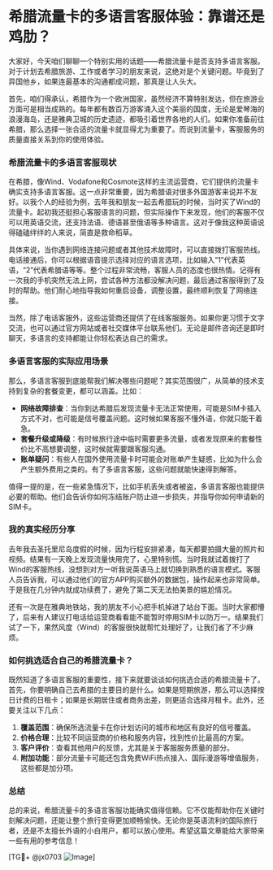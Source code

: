 # 希腊流量卡的多语言客服体验：靠谱还是鸡肋？

大家好，今天咱们聊聊一个特别实用的话题——希腊流量卡是否支持多语言客服。对于计划去希腊旅游、工作或者学习的朋友来说，这绝对是个关键问题。毕竟到了异国他乡，如果连最基本的沟通都成问题，那真是让人头大。

首先，咱们得承认，希腊作为一个欧洲国家，虽然经济不算特别发达，但在旅游业方面可是相当成熟的。每年都有数百万游客涌入这个美丽的国度，无论是爱琴海的浪漫海岛，还是雅典卫城的历史遗迹，都吸引着世界各地的人们。如果你准备前往希腊，那么选择一张合适的流量卡就显得尤为重要了。而说到流量卡，客服服务的质量直接关系到你的使用体验。

### 希腊流量卡的多语言客服现状

在希腊，像Wind、Vodafone和Cosmote这样的主流运营商，它们提供的流量卡确实支持多语言客服。这一点非常重要，因为希腊语对很多外国游客来说并不友好。以我个人的经验为例，去年我和朋友一起去希腊玩的时候，当时买了Wind的流量卡。起初我还挺担心客服语言的问题，但实际操作下来发现，他们的客服不仅可以用英语交流，还支持法语、德语甚至俄语等多种语言。这对于像我这种英语说得磕磕绊绊的人来说，简直是救命稻草。

具体来说，当你遇到网络连接问题或者其他技术故障时，可以直接拨打客服热线。电话接通后，你可以根据语音提示选择对应的语言选项，比如输入“1”代表英语，“2”代表希腊语等等。整个过程非常流畅，客服人员的态度也很热情。记得有一次我的手机突然无法上网，尝试各种方法都没解决问题，最后通过客服得到了及时的帮助。他们耐心地指导我如何重启设备，调整设置，最终顺利恢复了网络连接。

当然，除了电话客服外，这些运营商还提供了在线客服服务。如果你更习惯于文字交流，也可以通过官方网站或者社交媒体平台联系他们。无论是邮件咨询还是即时聊天，多语言的支持都能让你轻松表达自己的需求。

### 多语言客服的实际应用场景

那么，多语言客服到底能帮我们解决哪些问题呢？其实范围很广，从简单的技术支持到复杂的套餐变更，都可以涵盖。比如：

- **网络故障排查**：当你到达希腊后发现流量卡无法正常使用，可能是SIM卡插入方式不对，也可能是信号覆盖问题。这时候如果客服不懂外语，你就只能干着急。
- **套餐升级或降级**：有时候旅行途中临时需要更多流量，或者发现原来的套餐性价比不高想要调整，这时候就需要跟客服沟通。
- **账单疑问**：有些人在国外使用流量卡时可能会对账单产生疑惑，比如为什么会产生额外费用之类的。有了多语言客服，这些问题就能快速得到解答。

值得一提的是，在一些紧急情况下，比如手机丢失或者被盗，多语言客服也能提供必要的帮助。他们会告诉你如何冻结账户防止进一步损失，并指导你如何申请新的SIM卡。

### 我的真实经历分享

去年我去圣托里尼岛度假的时候，因为行程安排紧凑，每天都要拍摄大量的照片和视频。结果有一天晚上发现流量快用完了，心里特别慌。当时我就试着拨打了Wind的客服热线，没想到对方一听我说英语马上就切换到熟悉的语言模式。客服人员告诉我，可以通过他们的官方APP购买额外的数据包，操作起来也非常简单。于是我在几分钟内就成功续费了，避免了第二天无法拍美景的尴尬情况。

还有一次是在雅典地铁站，我的朋友不小心把手机掉进了站台下面。当时大家都懵了，后来有人建议打电话给运营商看看能不能暂时停用SIM卡以防万一。结果我们试了一下，果然风度（Wind）的客服很快就帮忙处理好了，让我们省了不少麻烦。

### 如何挑选适合自己的希腊流量卡？

既然知道了多语言客服的重要性，接下来就要谈谈如何挑选合适的希腊流量卡了。首先，你要明确自己去希腊的主要目的是什么。如果是短期旅游，那么可以选择按日计费的日租卡；如果是长期居住或者商务出差，则更适合选择月租卡。此外，还要关注以下几点：

1. **覆盖范围**：确保所选流量卡在你计划访问的城市和地区有良好的信号覆盖。
2. **价格合理**：比较不同运营商的价格和服务内容，找到性价比最高的方案。
3. **客户评价**：查看其他用户的反馈，尤其是关于客服服务质量的部分。
4. **附加功能**：部分流量卡可能还包含免费WiFi热点接入、国际漫游等增值服务，这些都是加分项。

### 总结

总的来说，希腊流量卡的多语言客服功能确实值得信赖。它不仅能帮助你在关键时刻解决问题，还能让整个旅行变得更加顺畅愉快。无论你是英语流利的国际旅行者，还是不太擅长外语的小白用户，都可以放心使用。希望这篇文章能给大家带来一些有用的参考信息！

[TG💪+ @jx0703 ![Image](https://github.com/user-attachments/assets/dbca1d08-cadb-493c-b0ec-ad6f7a83f270)]